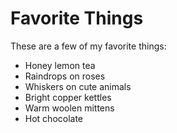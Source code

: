 # Favorite Things

These are a few of my favorite things:

- Honey lemon tea
- Raindrops on roses
- Whiskers on cute animals
- Bright copper kettles
- Warm woolen mittens
- Hot chocolate
